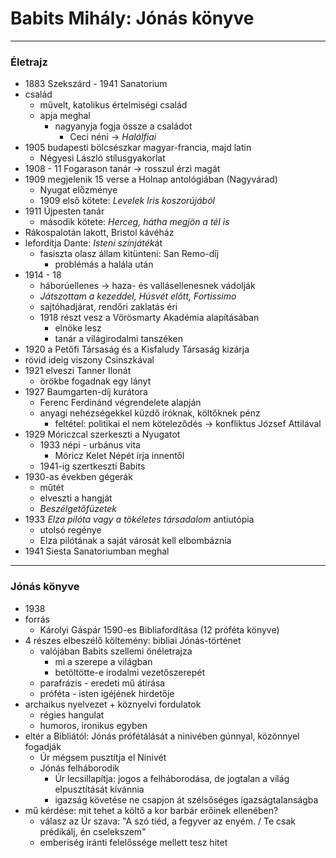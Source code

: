 # Babits Mihály: Jónás könyve
---
### Életrajz
- 1883 Szekszárd - 1941 Sanatorium
- család
	- művelt, katolikus értelmiségi család
	- apja meghal
		- nagyanyja fogja össze a családot 
			- Ceci néni -> *Halálfiai*
- 1905 budapesti bölcsészkar magyar-francia, majd latin 
	- Négyesi László stílusgyakorlat
- 1908 - 11 Fogarason tanár -> rosszul érzi magát
- 1909 megjelenik 15 verse a Holnap antológiában (Nagyvárad)
	- Nyugat előzménye
	- 1909 első kötete: *Levelek Iris koszorújából*
- 1911 Újpesten tanár
	- második kötete: *Herceg, hátha megjön a tél is*
- Rákospalotán lakott, Bristol kávéház
- lefordítja Dante: *Isteni színjáték*át
	- fasiszta olasz állam kitünteni: San Remo-díj
		- problémás a halála után
- 1914 - 18 
	- háborúellenes -> haza- és vallásellenesnek vádolják
	- *Játszottam a kezeddel, Húsvét előtt, Fortissimo*
	- sajtóhadjárat, rendőri zaklatás éri
	- 1918 részt vesz a Vörösmarty Akadémia alapításában
		- elnöke lesz
		- tanár a világirodalmi tanszéken
- 1920 a Petőfi Társaság és a Kisfaludy Társaság kizárja
- rövid ideig viszony Csinszkával
- 1921 elveszi Tanner Ilonát 
	- örökbe fogadnak egy lányt
- 1927 Baumgarten-díj kurátora
	- Ferenc Ferdinánd végrendelete alapján
	- anyagi nehézségekkel küzdő íróknak, költőknek pénz
		- feltétel: politikai el nem köteleződés -> konfliktus József Attilával
- 1929 Móriczcal szerkeszti a Nyugatot
	- 1933 népi - urbánus vita
		- Móricz Kelet Népét írja innentől
	- 1941-ig szertkeszti Babits
- 1930-as években gégerák
	- műtét
	- elveszti a hangját
	- *Beszélgetőfüzetek*
- 1933 *Elza pilóta vagy a tökéletes társadalom* antiutópia
	- utolsó regénye
	- Elza pilótának a saját városát kell elbombáznia
- 1941 Siesta Sanatoriumban meghal
---
### Jónás könyve 
- 1938
- forrás
	- Károlyi Gáspár 1590-es Bibliafordítása (12 próféta könyve)
- 4 részes elbeszélő költemény: bibliai Jónás-történet
	- valójában Babits szellemi önéletrajza
		- mi a szerepe a világban
		- betöltötte-e irodalmi vezetőszerepét
	- parafrázis - eredeti mű átírása
	- próféta - isten igéjének hirdetője
- archaikus nyelvezet + köznyelvi fordulatok
	- régies hangulat
	- humoros, ironikus egyben
- eltér a Bibliától: Jónás prófétálását a ninivében gúnnyal, közönnyel fogadják
	- Úr mégsem pusztítja el Ninivét
	- Jónás felháborodik
		- Úr lecsillapítja: jogos a felháborodása, de jogtalan a világ elpusztítását kívánnia
		- igazság követése ne csapjon át szélsőséges igazságtalanságba
- mű kérdése: mit tehet a költő a kor barbár erőinek ellenében?
	- válasz az Úr szava: "A szó tiéd, a fegyver az enyém. / Te csak prédikálj, én cselekszem"
	- emberiség iránti felelőssége mellett tesz hitet 